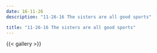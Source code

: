 ```yaml
---
date: 16-11-26
description: "11-26-16 The sisters are all good sports"

title: "11-26-16 The sisters are all good sports"
---
```

{{< gallery >}}
